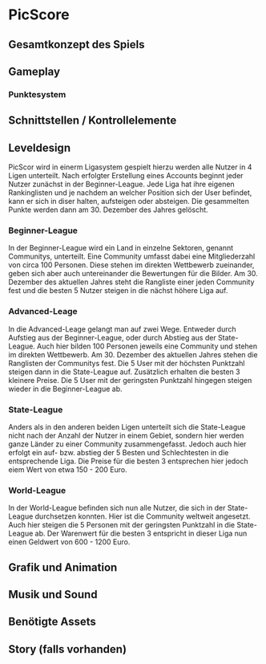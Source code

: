 # PicScore
## Gesamtkonzept des Spiels
## Gameplay
### Punktesystem
## Schnittstellen / Kontrollelemente
## Leveldesign
PicScor wird in einerm Ligasystem gespielt hierzu werden alle Nutzer in 4 Ligen unterteilt. Nach erfolgter Erstellung eines Accounts beginnt jeder Nutzer zunächst in der Beginner-League.
Jede Liga hat ihre eigenen Rankinglisten und je nachdem an welcher Position sich der User befindet, kann er sich in diser halten, aufsteigen oder absteigen. Die gesammelten Punkte werden dann am 30. Dezember des Jahres gelöscht.

### Beginner-League
In der Beginner-League wird ein Land in einzelne Sektoren, genannt Communitys, unterteilt. Eine Community umfasst dabei eine Mitgliederzahl von circa 100 Personen. Diese stehen im direkten Wettbewerb zueinander, geben sich aber auch untereinander die Bewertungen für die Bilder.
Am 30. Dezember des aktuellen Jahres steht die Rangliste einer jeden Community fest und die besten 5 Nutzer steigen in die nächst höhere Liga auf.

### Advanced-Leage
In die Advanced-Leage gelangt man auf zwei Wege. Entweder durch Aufstieg aus der Beginner-League, oder durch Abstieg aus der State-League.
Auch hier bilden 100 Personen jeweils eine Community und stehen im direkten Wettbewerb.
Am 30. Dezember des aktuellen Jahres stehen die Ranglisten der Communitys fest. Die 5 User mit der höchsten Punktzahl steigen dann in die State-League auf. Zusätzlich erhalten die besten 3 kleinere Preise.
Die 5 User mit der geringsten Punktzahl hingegen steigen wieder in die Beginner-League ab.

### State-League
Anders als in den anderen beiden Ligen unterteilt sich die State-League nicht nach der Anzahl der Nutzer in einem Gebiet, sondern hier werden ganze Länder zu einer Community zusammengefasst.
Jedoch auch hier erfolgt ein auf- bzw. abstieg der 5 Besten und Schlechtesten in die entsprechende Liga.
Die Preise für die besten 3 entsprechen hier jedoch eiem Wert von etwa 150 - 200 Euro.

### World-League
In der World-League befinden sich nun alle Nutzer, die sich in der State-League durchsetzen konnten. Hier ist die Community weltweit angesetzt. Auch hier steigen die 5 Personen mit der geringsten Punktzahl in die State-League ab.
Der Warenwert für die besten 3 entspricht in dieser Liga nun einen Geldwert von 600 - 1200 Euro.

## Grafik und Animation
## Musik und Sound
## Benötigte Assets
## Story (falls vorhanden)
